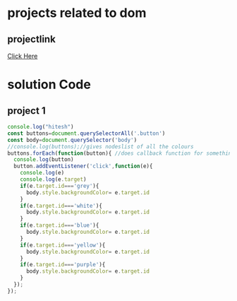 # projects related to dom
## projectlink
[Click Here](https://stackblitz.com/edit/dom-project-chaiaurcode?file=index.html)

# solution Code

## project 1

```javascript
console.log("hitesh")
const buttons=document.querySelectorAll('.button')
const body=document.querySelector('body')
//console.log(buttons);//gives nodeslist of all the colours
buttons.forEach(function(button){ //does callback function for something
  console.log(button)
  button.addEventListener('click',function(e){
    console.log(e)
    console.log(e.target)
    if(e.target.id==='grey'){
      body.style.backgroundColor= e.target.id
    }
    if(e.target.id==='white'){
      body.style.backgroundColor= e.target.id
    }
    if(e.target.id==='blue'){
      body.style.backgroundColor= e.target.id
    }
    if(e.target.id==='yellow'){
      body.style.backgroundColor= e.target.id
    }
    if(e.target.id==='purple'){
      body.style.backgroundColor= e.target.id
    }
  });
});
```
